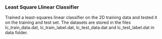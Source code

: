 ### Least Square Llinear Classifier

Trained a least-squares linear classifier on the 2D training data and tested it on
the training and test set. The datasets are stored in the files
lc_train_data.dat, lc_train_label.dat, lc_test_data.dat and lc_test_label.dat in data
folder.
